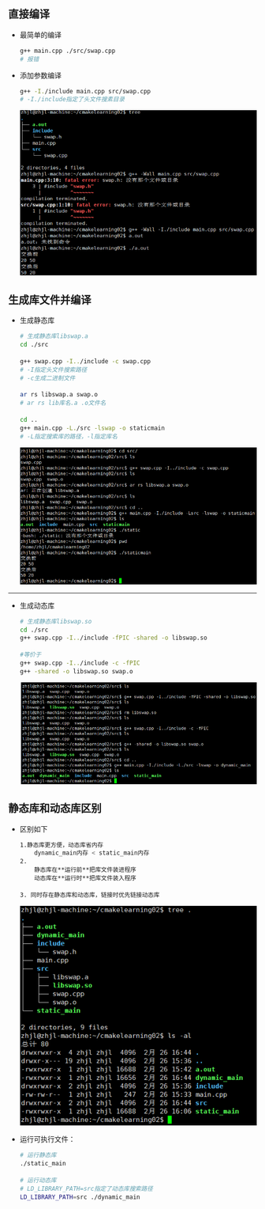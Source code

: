 ## 直接编译
- 最简单的编译
    ``` sh
    g++ main.cpp ./src/swap.cpp
    # 报错
    ```
- 添加参数编译
    ``` sh
    g++ -I./include main.cpp src/swap.cpp
    # -I./include指定了头文件搜素目录
    ```
    ![](images/2023-02-26-15-48-59.png)


## 生成库文件并编译
- 生成静态库
    ``` sh
    # 生成静态库libswap.a
    cd ./src

    g++ swap.cpp -I../include -c swap.cpp
    # -I指定头文件搜索路径
    # -c生成二进制文件

    ar rs libswap.a swap.o
    # ar rs lib库名.a .o文件名

    cd ..
    g++ main.cpp -L./src -lswap -o staticmain
    # -L指定搜索库的路径，-l指定库名
    ```
    ![](images/2023-02-26-16-07-15.png)

---

- 生成动态库
    ``` sh
    # 生成静态库libswap.so
    cd ./src
    g++ swap.cpp -I../include -fPIC -shared -o libswap.so

    #等价于
    g++ swap.cpp -I../include -c -fPIC
    g++ -shared -o libswap.so swap.o
    ```
    ![](images/2023-02-26-16-45-32.png)


## 静态库和动态库区别
- 区别如下
    ``` sh
    1.静态库更方便，动态库省内存
        dynamic_main内存 < static_main内存
    2.
        静态库在**运行前**把库文件装进程序
        动态库在**运行时**把库文件装入程序
    
    3. 同时存在静态库和动态库，链接时优先链接动态库
    ```
    ![](images/2023-02-26-16-46-25.png)

- 运行可执行文件：
    ``` sh
    # 运行静态库
    ./static_main

    # 运行动态库
    # LD_LIBRARY_PATH=src指定了动态库搜索路径
    LD_LIBRARY_PATH=src ./dynamic_main
    ```